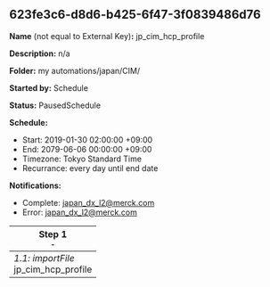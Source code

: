 ## 623fe3c6-d8d6-b425-6f47-3f0839486d76

**Name** (not equal to External Key)**:** jp_cim_hcp_profile

**Description:** n/a

**Folder:** my automations/japan/CIM/

**Started by:** Schedule

**Status:** PausedSchedule

**Schedule:**

* Start: 2019-01-30 02:00:00 +09:00
* End: 2079-06-06 00:00:00 +09:00
* Timezone: Tokyo Standard Time
* Recurrance: every day until end date

**Notifications:**

* Complete: japan_dx_l2@merck.com
* Error: japan_dx_l2@merck.com

| Step 1<br>_<small>-</small>_ |
| --- |
| _1.1: importFile_<br>jp_cim_hcp_profile |
